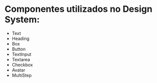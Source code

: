 # Componentes utilizados no Design System:

- Text
- Heading
- Box
- Button
- TextInput
- Textarea
- Checkbox
- Avatar
- MultiStep
